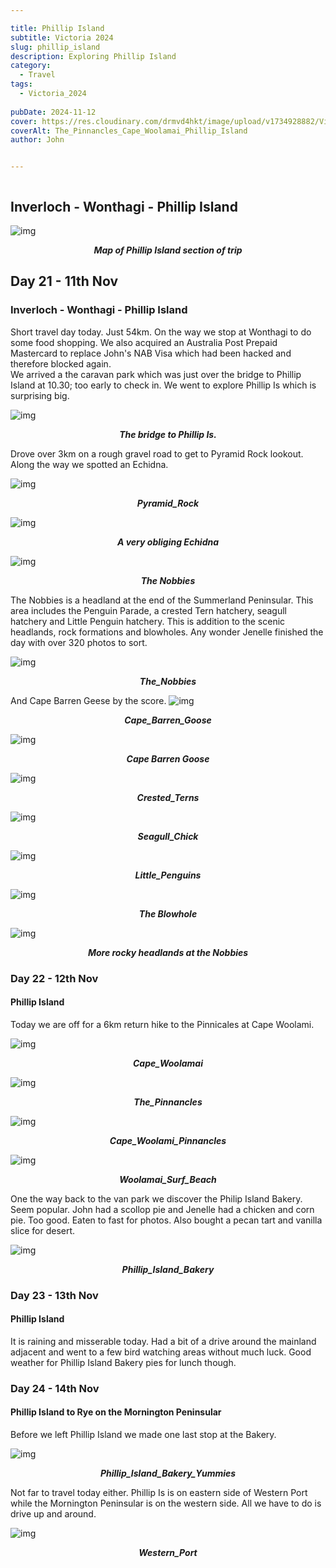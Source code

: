 ```yaml
---

title: Phillip Island
subtitle: Victoria 2024
slug: phillip_island
description: Exploring Phillip Island
category:
  - Travel
tags:
  - Victoria_2024
  
pubDate: 2024-11-12
cover: https://res.cloudinary.com/drmvd4hkt/image/upload/v1734928882/Victoria%202024/Phillip%20Island/The_Pinnancles_Cape_Woolamai_Phillip_Island_2_P1064861_opk9lj.jpg
coverAlt: The_Pinnancles_Cape_Woolamai_Phillip_Island
author: John


---
```



<Image />

## Inverloch - Wonthagi - Phillip Island
![img](https://res.cloudinary.com/drmvd4hkt/image/upload/v1734929253/Victoria%202024/Phillip%20Island/Map_of_Phillip_Island_qn3eyf.jpg?ixlib=rb-1.2.1&ixid=eyJhcHBfaWQiOjEyMDd9&h=1102&auto=format&fit=crop&w=1000&q=80)
 ***<p style="text-align:center;">Map of Phillip Island section of trip***

## Day 21 - 11th Nov

### Inverloch - Wonthagi - Phillip Island

Short travel day today. Just 54km. On the way we stop at Wonthagi to do some food shopping. We also acquired an Australia Post Prepaid Mastercard to replace John's NAB Visa which had been hacked and therefore blocked again.
<br />
We arrived a the caravan park which was just over the bridge to Phillip Island  at 10.30; too early to check in. We went to explore Phillip Is which is surprising big.



![img](https://res.cloudinary.com/drmvd4hkt/image/upload/v1734928884/Victoria%202024/Phillip%20Island/Phillip_Island_Bridge_IMG_6167_xszmod.jpg?ixlib=rb-1.2.1&ixid=eyJhcHBfaWQiOjEyMDd9&h=1102&auto=format&fit=crop&w=1000&q=80)
 ***<p style="text-align:center;">The bridge to Phillip Is.***

 Drove over 3km on a rough gravel road to get to Pyramid Rock lookout. Along the way we spotted an Echidna.

 ![img](https://res.cloudinary.com/drmvd4hkt/image/upload/v1734928891/Victoria%202024/Phillip%20Island/Pyramid_Rock_Philip_Island_DSC7846_tkze1w.jpg?ixlib=rb-1.2.1&ixid=eyJhcHBfaWQiOjEyMDd9&h=1102&auto=format&fit=crop&w=1000&q=80)
 ***<p style="text-align:center;">Pyramid_Rock***

 ![img](https://res.cloudinary.com/drmvd4hkt/image/upload/v1734928884/Victoria%202024/Phillip%20Island/Echidna_Phillip_Island_P1412007_x6jpyj.jpg?ixlib=rb-1.2.1&ixid=eyJhcHBfaWQiOjEyMDd9&h=1102&auto=format&fit=crop&w=1000&q=80)
 ***<p style="text-align:center;">A very obliging Echidna***





 ![img](https://res.cloudinary.com/drmvd4hkt/image/upload/v1734928881/Victoria%202024/Phillip%20Island/The_Nobbies_Phillip_Island_1_P1064803_zevr7y.jpg?ixlib=rb-1.2.1&ixid=eyJhcHBfaWQiOjEyMDd9&h=1102&auto=format&fit=crop&w=1000&q=80)
 ***<p style="text-align:center;">The Nobbies***

The Nobbies is a headland at the end of the Summerland Peninsular. This area includes the Penguin Parade, a crested Tern hatchery, seagull hatchery and Little Penguin hatchery. This is addition to the scenic headlands, rock formations and blowholes. Any wonder Jenelle finished the day with over 320 photos to sort.

 ![img](https://res.cloudinary.com/drmvd4hkt/image/upload/v1734928881/Victoria%202024/Phillip%20Island/The_Nobbies_Phillip_Island_2_P1064824_xfwarv.jpg?ixlib=rb-1.2.1&ixid=eyJhcHBfaWQiOjEyMDd9&h=1102&auto=format&fit=crop&w=1000&q=80)
 ***<p style="text-align:center;">The_Nobbies***


And Cape Barren Geese by the score.
![img](https://res.cloudinary.com/drmvd4hkt/image/upload/v1734928894/Victoria%202024/Phillip%20Island/Cape_Barren_Goose2_Phillip_Island_DSC7892_oqweuq.jpg?ixlib=rb-1.2.1&ixid=eyJhcHBfaWQiOjEyMDd9&h=1102&auto=format&fit=crop&w=1000&q=80)
 ***<p style="text-align:center;">Cape_Barren_Goose***

 ![img](https://res.cloudinary.com/drmvd4hkt/image/upload/v1734928889/Victoria%202024/Phillip%20Island/Cape_Barren_Goose_Phillip_Island_DSC7885_smrcmv.jpg?ixlib=rb-1.2.1&ixid=eyJhcHBfaWQiOjEyMDd9&h=1102&auto=format&fit=crop&w=1000&q=80)
 ***<p style="text-align:center;">Cape Barren Goose***

 ![img](https://res.cloudinary.com/drmvd4hkt/image/upload/v1734928887/Victoria%202024/Phillip%20Island/Crested_Terns_Noobies_Phillip_Island_P1412045_ogrpzv.jpg?ixlib=rb-1.2.1&ixid=eyJhcHBfaWQiOjEyMDd9&h=1102&auto=format&fit=crop&w=1000&q=80)
 ***<p style="text-align:center;">Crested_Terns***


![img](https://res.cloudinary.com/drmvd4hkt/image/upload/v1734928881/Victoria%202024/Phillip%20Island/Seagull_Chick_Nobbies_Phillip_Island_P1412046-Edit-Edit_ckwp50.jpg?ixlib=rb-1.2.1&ixid=eyJhcHBfaWQiOjEyMDd9&h=1102&auto=format&fit=crop&w=1000&q=80)
 ***<p style="text-align:center;">Seagull_Chick***

 ![img](https://res.cloudinary.com/drmvd4hkt/image/upload/v1734928886/Victoria%202024/Phillip%20Island/Little_Penguins_Nobbies_Phillip_IslandP1412039-Edit_mq8kiy.jpg?ixlib=rb-1.2.1&ixid=eyJhcHBfaWQiOjEyMDd9&h=1102&auto=format&fit=crop&w=1000&q=80)
 ***<p style="text-align:center;">Little_Penguins***

 ![img](https://res.cloudinary.com/drmvd4hkt/image/upload/v1734928882/Victoria%202024/Phillip%20Island/Phillip_Island_Nobbies_Blowhole_IMG_6199_yrljkd.jpg?ixlib=rb-1.2.1&ixid=eyJhcHBfaWQiOjEyMDd9&h=1102&auto=format&fit=crop&w=1000&q=80)
 ***<p style="text-align:center;">The Blowhole***

 ![img](https://res.cloudinary.com/drmvd4hkt/image/upload/v1734928881/Victoria%202024/Phillip%20Island/The_Nobbies_Phillip_Island_2_P1064824_xfwarv.jpg?ixlib=rb-1.2.1&ixid=eyJhcHBfaWQiOjEyMDd9&h=1102&auto=format&fit=crop&w=1000&q=80)
 ***<p style="text-align:center;">More rocky headlands at the Nobbies***

### Day 22 - 12th Nov

#### Phillip Island

Today we are off for a  6km return hike to the Pinnicales at Cape Woolami. 

![img](https://res.cloudinary.com/drmvd4hkt/image/upload/v1734928891/Victoria%202024/Phillip%20Island/Cape_Woolamai_Phillip_Island_P1064846_gkuotj.jpg?ixlib=rb-1.2.1&ixid=eyJhcHBfaWQiOjEyMDd9&h=1102&auto=format&fit=crop&w=1000&q=80)
 ***<p style="text-align:center;">Cape_Woolamai***

 ![img](https://res.cloudinary.com/drmvd4hkt/image/upload/v1734928882/Victoria%202024/Phillip%20Island/The_Pinnancles_Cape_Woolamai_Phillip_Island_2_P1064861_opk9lj.jpg?ixlib=rb-1.2.1&ixid=eyJhcHBfaWQiOjEyMDd9&h=1102&auto=format&fit=crop&w=1000&q=80)
 ***<p style="text-align:center;">The_Pinnancles***

 ![img](https://res.cloudinary.com/drmvd4hkt/image/upload/v1734928894/Victoria%202024/Phillip%20Island/Cape_Woolami_Pinnancles_IMG_6216-Edit_mkxjnh.jpg?ixlib=rb-1.2.1&ixid=eyJhcHBfaWQiOjEyMDd9&h=1102&auto=format&fit=crop&w=1000&q=80)
 ***<p style="text-align:center;">Cape_Woolami_Pinnancles***


 ![img](https://res.cloudinary.com/drmvd4hkt/image/upload/v1734928881/Victoria%202024/Phillip%20Island/Woolamai_Surf_Beach_P1064913_l3yetx.jpg?ixlib=rb-1.2.1&ixid=eyJhcHBfaWQiOjEyMDd9&h=1102&auto=format&fit=crop&w=1000&q=80)
 ***<p style="text-align:center;">Woolamai_Surf_Beach***




 One the way back to the van park we discover the Philip Island Bakery. Seem popular. John had a scollop pie and Jenelle had a chicken and corn pie. Too good. Eaten to fast for photos. Also bought a pecan tart and vanilla slice for desert.

 ![img](https://res.cloudinary.com/drmvd4hkt/image/upload/v1734928888/Victoria%202024/Phillip%20Island/Phillip_Island_Bakery_IMG_6230_lngctm.jpg?ixlib=rb-1.2.1&ixid=eyJhcHBfaWQiOjEyMDd9&h=1102&auto=format&fit=crop&w=1000&q=80)
 ***<p style="text-align:center;">Phillip_Island_Bakery***

 ### Day 23 - 13th Nov

#### Phillip Island 
It is raining and misserable today. Had a bit of a drive around the mainland adjacent and went to a few bird watching areas without much luck. Good weather for Phillip Island Bakery pies for lunch though.


 ### Day 24 - 14th Nov

#### Phillip Island to Rye on the Mornington Peninsular
Before we left Phillip Island we made one last stop at the Bakery. 

![img](https://res.cloudinary.com/drmvd4hkt/image/upload/v1734928886/Victoria%202024/Phillip%20Island/Phillip_Island_Bakery_Yummies_IMG_6246_mgdwca.jpg?ixlib=rb-1.2.1&ixid=eyJhcHBfaWQiOjEyMDd9&h=1102&auto=format&fit=crop&w=1000&q=80)
 ***<p style="text-align:center;">Phillip_Island_Bakery_Yummies***

Not far to travel today either. Phillip Is is on eastern side of Western Port while the Mornington Peninsular is on the western side. All we have to do is drive up and around.

 ![img](https://res.cloudinary.com/drmvd4hkt/image/upload/v1734928880/Victoria%202024/Phillip%20Island/Phillip_Island_Western_Port_IMG_6159_ugx9fm.jpg?ixlib=rb-1.2.1&ixid=eyJhcHBfaWQiOjEyMDd9&h=1102&auto=format&fit=crop&w=1000&q=80)
 ***<p style="text-align:center;">Western_Port***

 <!-- ![img](https://input?ixlib=rb-1.2.1&ixid=eyJhcHBfaWQiOjEyMDd9&h=1102&auto=format&fit=crop&w=1000&q=80)
 ***<p style="text-align:center;">Replace*** -->


<!-- ![img](https://input?ixlib=rb-1.2.1&ixid=eyJhcHBfaWQiOjEyMDd9&h=1102&auto=format&fit=crop&w=1000&q=80)
 ***<p style="text-align:center;">Replace*** -->

 


<!-- ![img](https://input?ixlib=rb-1.2.1&ixid=eyJhcHBfaWQiOjEyMDd9&h=1102&auto=format&fit=crop&w=1000&q=80)
 ***<p style="text-align:center;">Replace*** -->

 <!-- ![img](https://input?ixlib=rb-1.2.1&ixid=eyJhcHBfaWQiOjEyMDd9&h=1102&auto=format&fit=crop&w=1000&q=80)
 ***<p style="text-align:center;">Replace*** -->

 <!-- ![img](https://input?ixlib=rb-1.2.1&ixid=eyJhcHBfaWQiOjEyMDd9&h=1102&auto=format&fit=crop&w=1000&q=80)
 ***<p style="text-align:center;">Replace*** -->


<!-- ![img](https://input?ixlib=rb-1.2.1&ixid=eyJhcHBfaWQiOjEyMDd9&h=1102&auto=format&fit=crop&w=1000&q=80)
 ***<p style="text-align:center;">Replace*** -->

 <!-- ![img](https://input?ixlib=rb-1.2.1&ixid=eyJhcHBfaWQiOjEyMDd9&h=1102&auto=format&fit=crop&w=1000&q=80)
 ***<p style="text-align:center;">Replace*** -->

 <!-- ![img](https://input?ixlib=rb-1.2.1&ixid=eyJhcHBfaWQiOjEyMDd9&h=1102&auto=format&fit=crop&w=1000&q=80)
 ***<p style="text-align:center;">Replace*** -->


<!-- ![img](https://input?ixlib=rb-1.2.1&ixid=eyJhcHBfaWQiOjEyMDd9&h=1102&auto=format&fit=crop&w=1000&q=80)
 ***<p style="text-align:center;">Replace*** -->

 <!-- ![img](https://input?ixlib=rb-1.2.1&ixid=eyJhcHBfaWQiOjEyMDd9&h=1102&auto=format&fit=crop&w=1000&q=80)
 ***<p style="text-align:center;">Replace*** -->

 <!-- ![img](https://input?ixlib=rb-1.2.1&ixid=eyJhcHBfaWQiOjEyMDd9&h=1102&auto=format&fit=crop&w=1000&q=80)
 ***<p style="text-align:center;">Replace*** -->


<!-- ![img](https://input?ixlib=rb-1.2.1&ixid=eyJhcHBfaWQiOjEyMDd9&h=1102&auto=format&fit=crop&w=1000&q=80)
 ***<p style="text-align:center;">Replace*** -->

 <!-- ![img](https://input?ixlib=rb-1.2.1&ixid=eyJhcHBfaWQiOjEyMDd9&h=1102&auto=format&fit=crop&w=1000&q=80)
 ***<p style="text-align:center;">Replace*** -->

 <!-- ![img](https://input?ixlib=rb-1.2.1&ixid=eyJhcHBfaWQiOjEyMDd9&h=1102&auto=format&fit=crop&w=1000&q=80)
 ***<p style="text-align:center;">Replace*** -->


<!-- ![img](https://input?ixlib=rb-1.2.1&ixid=eyJhcHBfaWQiOjEyMDd9&h=1102&auto=format&fit=crop&w=1000&q=80)
 ***<p style="text-align:center;">Replace*** -->

 <!-- ![img](https://input?ixlib=rb-1.2.1&ixid=eyJhcHBfaWQiOjEyMDd9&h=1102&auto=format&fit=crop&w=1000&q=80)
 ***<p style="text-align:center;">Replace*** -->

 <!-- ![img](https://input?ixlib=rb-1.2.1&ixid=eyJhcHBfaWQiOjEyMDd9&h=1102&auto=format&fit=crop&w=1000&q=80)
 ***<p style="text-align:center;">Replace*** -->


<!-- ![img](https://input?ixlib=rb-1.2.1&ixid=eyJhcHBfaWQiOjEyMDd9&h=1102&auto=format&fit=crop&w=1000&q=80)
 ***<p style="text-align:center;">Replace*** -->

 <!-- ![img](https://input?ixlib=rb-1.2.1&ixid=eyJhcHBfaWQiOjEyMDd9&h=1102&auto=format&fit=crop&w=1000&q=80)
 ***<p style="text-align:center;">Replace*** -->

 <!-- ![img](https://input?ixlib=rb-1.2.1&ixid=eyJhcHBfaWQiOjEyMDd9&h=1102&auto=format&fit=crop&w=1000&q=80)
 ***<p style="text-align:center;">Replace*** -->


<!-- ![img](https://input?ixlib=rb-1.2.1&ixid=eyJhcHBfaWQiOjEyMDd9&h=1102&auto=format&fit=crop&w=1000&q=80)
 ***<p style="text-align:center;">Replace*** -->

 <!-- ![img](https://input?ixlib=rb-1.2.1&ixid=eyJhcHBfaWQiOjEyMDd9&h=1102&auto=format&fit=crop&w=1000&q=80)
 ***<p style="text-align:center;">Replace*** -->

 <!-- ![img](https://input?ixlib=rb-1.2.1&ixid=eyJhcHBfaWQiOjEyMDd9&h=1102&auto=format&fit=crop&w=1000&q=80)
 ***<p style="text-align:center;">Replace*** -->


<!-- ![img](https://input?ixlib=rb-1.2.1&ixid=eyJhcHBfaWQiOjEyMDd9&h=1102&auto=format&fit=crop&w=1000&q=80)
 ***<p style="text-align:center;">Replace*** -->

 <!-- ![img](https://input?ixlib=rb-1.2.1&ixid=eyJhcHBfaWQiOjEyMDd9&h=1102&auto=format&fit=crop&w=1000&q=80)
 ***<p style="text-align:center;">Replace*** -->

 <!-- ![img](https://input?ixlib=rb-1.2.1&ixid=eyJhcHBfaWQiOjEyMDd9&h=1102&auto=format&fit=crop&w=1000&q=80)
 ***<p style="text-align:center;">Replace*** -->


<!-- ![img](https://input?ixlib=rb-1.2.1&ixid=eyJhcHBfaWQiOjEyMDd9&h=1102&auto=format&fit=crop&w=1000&q=80)
 ***<p style="text-align:center;">Replace*** -->

 <!-- ![img](https://input?ixlib=rb-1.2.1&ixid=eyJhcHBfaWQiOjEyMDd9&h=1102&auto=format&fit=crop&w=1000&q=80)
 ***<p style="text-align:center;">Replace*** -->

 <!-- ![img](https://input?ixlib=rb-1.2.1&ixid=eyJhcHBfaWQiOjEyMDd9&h=1102&auto=format&fit=crop&w=1000&q=80)
 ***<p style="text-align:center;">Replace*** -->





